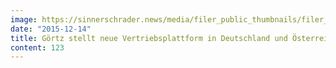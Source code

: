 ```yaml
---
image: https://sinnerschrader.news/media/filer_public_thumbnails/filer_public/82/8d/828db829-608c-45eb-abf2-f98d1a6dcc27/goertz_onlineshop_pm_commerceplus_text2.jpg__480x288_q85_crop_subsampling-2_upscale.jpg
date: "2015-12-14"
title: Görtz stellt neue Vertriebsplattform in Deutschland und Österreich live
content: 123
---
```

